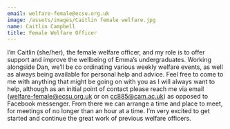 ```yaml
---
email: welfare-female@ecsu.org.uk
image: /assets/images/Caitlin female welfare.jpg
name: Caitlin Campbell
title: Female Welfare Officer
---
```


I’m Caitlin (she/her), the female welfare officer, and my role is to offer support and improve the wellbeing of Emma’s undergraduates. Working alongside Dan, we’ll be co ordinating various weekly welfare events,
as well as always being available for personal help and advice. Feel free to come to me with anything that might be going on with you as I will always want to help,
although as an initial point of contact please reach me via email (welfare-female@ecsu.org.uk or on cc885@cam.ac.uk) as opposed to Facebook messenger.
From there we can arrange a time and place to meet, for meetings of no longer than an hour at a time. I’m very excited to get started and continue the great work of previous welfare officers.